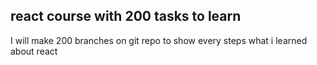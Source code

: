 ## react course with 200 tasks to learn

I will make 200 branches on git repo to show every steps what i learned about react
